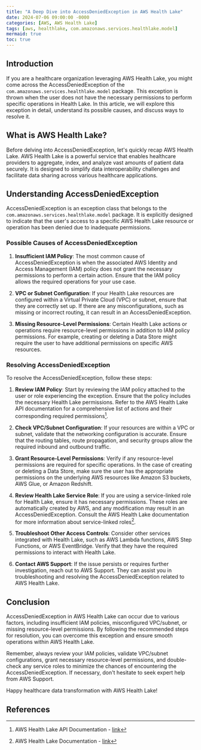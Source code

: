 ```yaml
---
title: "A Deep Dive into AccessDeniedException in AWS Health Lake"
date: 2024-07-06 09:00:00 -0000
categories: [AWS, AWS Health Lake]
tags: [aws, healthlake, com.amazonaws.services.healthlake.model]
mermaid: true
toc: true
---
```



## Introduction

If you are a healthcare organization leveraging AWS Health Lake, you might come across the AccessDeniedException of the `com.amazonaws.services.healthlake.model` package. This exception is thrown when the user does not have the necessary permissions to perform specific operations in Health Lake. In this article, we will explore this exception in detail, understand its possible causes, and discuss ways to resolve it.

## What is AWS Health Lake?

Before delving into AccessDeniedException, let's quickly recap AWS Health Lake. AWS Health Lake is a powerful service that enables healthcare providers to aggregate, index, and analyze vast amounts of patient data securely. It is designed to simplify data interoperability challenges and facilitate data sharing across various healthcare applications.

## Understanding AccessDeniedException

AccessDeniedException is an exception class that belongs to the `com.amazonaws.services.healthlake.model` package. It is explicitly designed to indicate that the user's access to a specific AWS Health Lake resource or operation has been denied due to inadequate permissions.

### Possible Causes of AccessDeniedException

1. **Insufficient IAM Policy**: The most common cause of AccessDeniedException is when the associated AWS Identity and Access Management (IAM) policy does not grant the necessary permissions to perform a certain action. Ensure that the IAM policy allows the required operations for your use case.

2. **VPC or Subnet Configuration**: If your Health Lake resources are configured within a Virtual Private Cloud (VPC) or subnet, ensure that they are correctly set up. If there are any misconfigurations, such as missing or incorrect routing, it can result in an AccessDeniedException.

3. **Missing Resource-Level Permissions**: Certain Health Lake actions or operations require resource-level permissions in addition to IAM policy permissions. For example, creating or deleting a Data Store might require the user to have additional permissions on specific AWS resources.

### Resolving AccessDeniedException

To resolve the AccessDeniedException, follow these steps:

1. **Review IAM Policy**: Start by reviewing the IAM policy attached to the user or role experiencing the exception. Ensure that the policy includes the necessary Health Lake permissions. Refer to the AWS Health Lake API documentation for a comprehensive list of actions and their corresponding required permissions[^1].

2. **Check VPC/Subnet Configuration**: If your resources are within a VPC or subnet, validate that the networking configuration is accurate. Ensure that the routing tables, route propagation, and security groups allow the required inbound and outbound traffic.

3. **Grant Resource-Level Permissions**: Verify if any resource-level permissions are required for specific operations. In the case of creating or deleting a Data Store, make sure the user has the appropriate permissions on the underlying AWS resources like Amazon S3 buckets, AWS Glue, or Amazon Redshift.

4. **Review Health Lake Service Role**: If you are using a service-linked role for Health Lake, ensure it has necessary permissions. These roles are automatically created by AWS, and any modification may result in an AccessDeniedException. Consult the AWS Health Lake documentation for more information about service-linked roles[^2].

5. **Troubleshoot Other Access Controls**: Consider other services integrated with Health Lake, such as AWS Lambda functions, AWS Step Functions, or AWS EventBridge. Verify that they have the required permissions to interact with Health Lake.

6. **Contact AWS Support**: If the issue persists or requires further investigation, reach out to AWS Support. They can assist you in troubleshooting and resolving the AccessDeniedException related to AWS Health Lake.

## Conclusion

AccessDeniedException in AWS Health Lake can occur due to various factors, including insufficient IAM policies, misconfigured VPC/subnet, or missing resource-level permissions. By following the recommended steps for resolution, you can overcome this exception and ensure smooth operations within AWS Health Lake.

Remember, always review your IAM policies, validate VPC/subnet configurations, grant necessary resource-level permissions, and double-check any service roles to minimize the chances of encountering the AccessDeniedException. If necessary, don't hesitate to seek expert help from AWS Support.

Happy healthcare data transformation with AWS Health Lake!

## References

[^1]: AWS Health Lake API Documentation - [link](https://docs.aws.amazon.com/healthlake/latest/devguide/security_iam_service-with-iam.html)

[^2]: AWS Health Lake Documentation - [link](https://docs.aws.amazon.com/healthlake/latest/devguide/using-service-linked-roles.html)